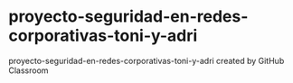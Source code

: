 # proyecto-seguridad-en-redes-corporativas-toni-y-adri
proyecto-seguridad-en-redes-corporativas-toni-y-adri created by GitHub Classroom
